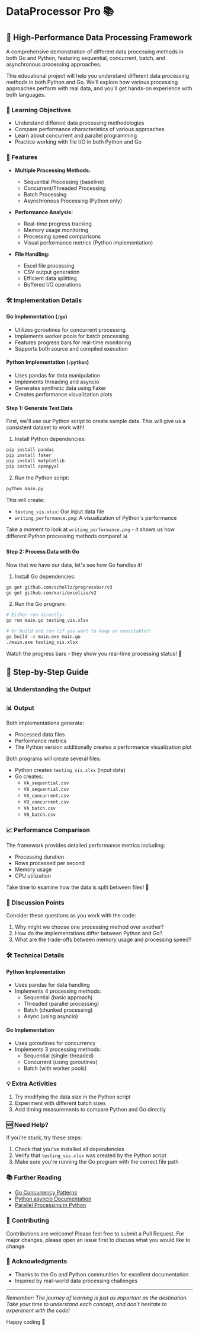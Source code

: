 # DataProcessor Pro 📚

## 🚀 High-Performance Data Processing Framework

A comprehensive demonstration of different data processing methods in both Go and Python, featuring sequential, concurrent, batch, and asynchronous processing approaches. 

This educational project will help you understand different data processing methods in both Python and Go. We'll explore how various processing approaches perform with real data, and you'll get hands-on experience with both languages.

### 🎯 Learning Objectives

- Understand different data processing methodologies
- Compare performance characteristics of various approaches
- Learn about concurrent and parallel programming
- Practice working with file I/O in both Python and Go

### 🎯 Features

- **Multiple Processing Methods:**
  - Sequential Processing (baseline)
  - Concurrent/Threaded Processing
  - Batch Processing
  - Asynchronous Processing (Python only)

- **Performance Analysis:**
  - Real-time progress tracking
  - Memory usage monitoring
  - Processing speed comparisons
  - Visual performance metrics (Python implementation)

- **File Handling:**
  - Excel file processing
  - CSV output generation
  - Efficient data splitting
  - Buffered I/O operations

### 🛠️ Implementation Details

#### Go Implementation (`/go`)
- Utilizes goroutines for concurrent processing
- Implements worker pools for batch processing
- Features progress bars for real-time monitoring
- Supports both source and compiled execution

#### Python Implementation (`/python`)
- Uses pandas for data manipulation
- Implements threading and asyncio
- Generates synthetic data using Faker
- Creates performance visualization plots

#### Step 1: Generate Test Data
First, we'll use our Python script to create sample data. This will give us a consistent dataset to work with!

1. Install Python dependencies:
```bash
pip install pandas
pip install faker
pip install matplotlib
pip install openpyxl
```

2. Run the Python script:
```bash
python main.py
```

This will create:
- `testing_vis.xlsx`: Our input data file
- `writing_performance.png`: A visualization of Python's performance

Take a moment to look at `writing_performance.png` - it shows us how different Python processing methods compare! 📊

#### Step 2: Process Data with Go
Now that we have our data, let's see how Go handles it!

1. Install Go dependencies:
```bash
go get github.com/schollz/progressbar/v3
go get github.com/xuri/excelize/v2
```

2. Run the Go program:
```bash
# Either run directly:
go run main.go testing_vis.xlsx

# Or build and run (if you want to keep an executable):
go build -o main.exe main.go
./main.exe testing_vis.xlsx
```

Watch the progress bars - they show you real-time processing status! 🚀


## 📝 Step-by-Step Guide

### 📊 Understanding the Output

### 📊 Output

Both implementations generate:
- Processed data files
- Performance metrics
- The Python version additionally creates a performance visualization plot

Both programs will create several files:
- Python creates `testing_vis.xlsx` (input data)
- Go creates:
  - `VA_sequential.csv`
  - `VB_sequential.csv`
  - `VA_concurrent.csv`
  - `VB_concurrent.csv`
  - `VA_batch.csv`
  - `VB_batch.csv`
  
### 📈 Performance Comparison

The framework provides detailed performance metrics including:
- Processing duration
- Rows processed per second
- Memory usage
- CPU utilization

Take time to examine how the data is split between files! 🧐

### 🤔 Discussion Points

Consider these questions as you work with the code:
1. Why might we choose one processing method over another?
2. How do the implementations differ between Python and Go?
3. What are the trade-offs between memory usage and processing speed?

### 🛠️ Technical Details

#### Python Implementation
- Uses pandas for data handling
- Implements 4 processing methods:
  - Sequential (basic approach)
  - Threaded (parallel processing)
  - Batch (chunked processing)
  - Async (using asyncio)

#### Go Implementation
- Uses goroutines for concurrency
- Implements 3 processing methods:
  - Sequential (single-threaded)
  - Concurrent (using goroutines)
  - Batch (with worker pools)

### 💡 Extra Activities

1. Try modifying the data size in the Python script
2. Experiment with different batch sizes
3. Add timing measurements to compare Python and Go directly

### 🆘 Need Help?

If you're stuck, try these steps:
1. Check that you've installed all dependencies
2. Verify that `testing_vis.xlsx` was created by the Python script
3. Make sure you're running the Go program with the correct file path


### 📚 Further Reading

- [Go Concurrency Patterns](https://go.dev/blog/pipelines)
- [Python asyncio Documentation](https://docs.python.org/3/library/asyncio.html)
- [Parallel Processing in Python](https://docs.python.org/3/library/multiprocessing.html)

### 🤝 Contributing

Contributions are welcome! Please feel free to submit a Pull Request. For major changes, please open an issue first to discuss what you would like to change.


### 🙏 Acknowledgments

- Thanks to the Go and Python communities for excellent documentation
- Inspired by real-world data processing challenges
---
*Remember: The journey of learning is just as important as the destination. Take your time to understand each concept, and don't hesitate to experiment with the code!* 

Happy coding 🚀
